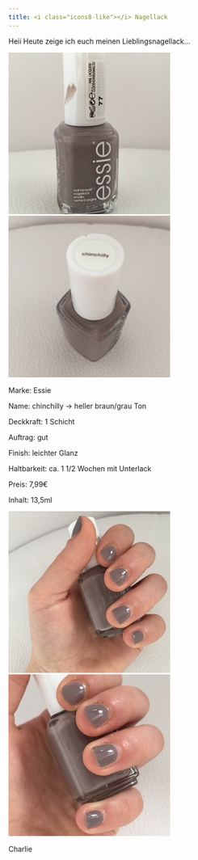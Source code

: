 ```yaml
---
title: <i class="icons8-like"></i> Nagellack
---
```


Heii
Heute zeige ich euch meinen Lieblingsnagellack...

<div class="collage-1-2">
  <img src="/assets/images/EssieChinchilly/1.JPG">
  <img src="/assets/images/EssieChinchilly/2.JPG">
</div>

Marke: Essie

Name: chinchilly -> heller braun/grau Ton

Deckkraft: 1 Schicht

Auftrag: gut

Finish: leichter Glanz

Haltbarkeit: ca. 1 1/2 Wochen mit Unterlack

Preis: 7,99€

Inhalt: 13,5ml

<div class="collage-1-2">
  <img src="/assets/images/EssieChinchilly/3.JPG">
  <img src="/assets/images/EssieChinchilly/4.JPG">
</div>

Charlie <i class="icons8-like"></i>
